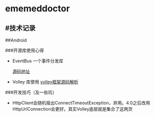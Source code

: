 ememeddoctor
============

#技术记录
---

##Android 

###开源库使用心得

 * EventBus 一个事件分发库

   [源码地址][1]

 * Volley 库使用
   [volley框架源码解析][2]

###开发技巧（及一些坑）
 * HttpClient会随机报出ConnectTimeoutException，弃用。4.0之后改用HttpUrlConnection会更好。其实Volley底层就是集合了这两货


 [1]:https://github.com/greenrobot/EventBus
 [2]:http://tomkeyzhang.duapp.com/?p=7

